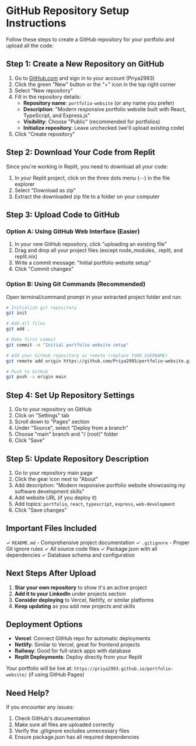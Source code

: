# GitHub Repository Setup Instructions

Follow these steps to create a GitHub repository for your portfolio and upload all the code:

## Step 1: Create a New Repository on GitHub

1. Go to [GitHub.com](https://github.com) and sign in to your account (Priya2993)
2. Click the green "New" button or the "+" icon in the top right corner
3. Select "New repository"
4. Fill in the repository details:
   - **Repository name**: `portfolio-website` (or any name you prefer)
   - **Description**: "Modern responsive portfolio website built with React, TypeScript, and Express.js"
   - **Visibility**: Choose "Public" (recommended for portfolios)
   - **Initialize repository**: Leave unchecked (we'll upload existing code)
5. Click "Create repository"

## Step 2: Download Your Code from Replit

Since you're working in Replit, you need to download all your code:

1. In your Replit project, click on the three dots menu (⋯) in the file explorer
2. Select "Download as zip"
3. Extract the downloaded zip file to a folder on your computer

## Step 3: Upload Code to GitHub

### Option A: Using GitHub Web Interface (Easier)

1. In your new GitHub repository, click "uploading an existing file"
2. Drag and drop all your project files (except node_modules, .replit, and replit.nix)
3. Write a commit message: "Initial portfolio website setup"
4. Click "Commit changes"

### Option B: Using Git Commands (Recommended)

Open terminal/command prompt in your extracted project folder and run:

```bash
# Initialize git repository
git init

# Add all files
git add .

# Make first commit
git commit -m "Initial portfolio website setup"

# Add your GitHub repository as remote (replace YOUR_USERNAME)
git remote add origin https://github.com/Priya2993/portfolio-website.git

# Push to GitHub
git push -u origin main
```

## Step 4: Set Up Repository Settings

1. Go to your repository on GitHub
2. Click on "Settings" tab
3. Scroll down to "Pages" section
4. Under "Source", select "Deploy from a branch"
5. Choose "main" branch and "/ (root)" folder
6. Click "Save"

## Step 5: Update Repository Description

1. Go to your repository main page
2. Click the gear icon next to "About"
3. Add description: "Modern responsive portfolio website showcasing my software development skills"
4. Add website URL (if you deploy it)
5. Add topics: `portfolio`, `react`, `typescript`, `express`, `web-development`
6. Click "Save changes"

## Important Files Included

✓ `README.md` - Comprehensive project documentation
✓ `.gitignore` - Proper Git ignore rules
✓ All source code files
✓ Package.json with all dependencies
✓ Database schema and configuration

## Next Steps After Upload

1. **Star your own repository** to show it's an active project
2. **Add it to your LinkedIn** under projects section
3. **Consider deploying** to Vercel, Netlify, or similar platforms
4. **Keep updating** as you add new projects and skills

## Deployment Options

- **Vercel**: Connect GitHub repo for automatic deployments
- **Netlify**: Similar to Vercel, great for frontend projects
- **Railway**: Good for full-stack apps with database
- **Replit Deployments**: Deploy directly from your Replit

Your portfolio will be live at: `https://priya2993.github.io/portfolio-website/` (if using GitHub Pages)

## Need Help?

If you encounter any issues:
1. Check GitHub's documentation
2. Make sure all files are uploaded correctly
3. Verify the .gitignore excludes unnecessary files
4. Ensure package.json has all required dependencies